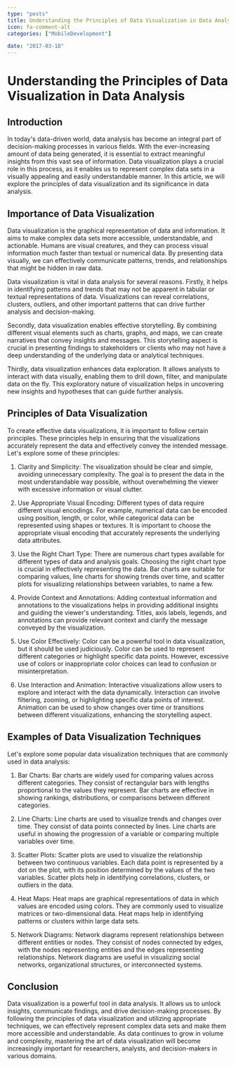 ```yaml
---
type: "posts"
title: Understanding the Principles of Data Visualization in Data Analysis
icon: fa-comment-alt
categories: ["MobileDevelopment"]

date: "2017-03-18"
---
```




# Understanding the Principles of Data Visualization in Data Analysis

## Introduction

In today's data-driven world, data analysis has become an integral part of decision-making processes in various fields. With the ever-increasing amount of data being generated, it is essential to extract meaningful insights from this vast sea of information. Data visualization plays a crucial role in this process, as it enables us to represent complex data sets in a visually appealing and easily understandable manner. In this article, we will explore the principles of data visualization and its significance in data analysis.

## Importance of Data Visualization

Data visualization is the graphical representation of data and information. It aims to make complex data sets more accessible, understandable, and actionable. Humans are visual creatures, and they can process visual information much faster than textual or numerical data. By presenting data visually, we can effectively communicate patterns, trends, and relationships that might be hidden in raw data.

Data visualization is vital in data analysis for several reasons. Firstly, it helps in identifying patterns and trends that may not be apparent in tabular or textual representations of data. Visualizations can reveal correlations, clusters, outliers, and other important patterns that can drive further analysis and decision-making.

Secondly, data visualization enables effective storytelling. By combining different visual elements such as charts, graphs, and maps, we can create narratives that convey insights and messages. This storytelling aspect is crucial in presenting findings to stakeholders or clients who may not have a deep understanding of the underlying data or analytical techniques.

Thirdly, data visualization enhances data exploration. It allows analysts to interact with data visually, enabling them to drill down, filter, and manipulate data on the fly. This exploratory nature of visualization helps in uncovering new insights and hypotheses that can guide further analysis.

## Principles of Data Visualization

To create effective data visualizations, it is important to follow certain principles. These principles help in ensuring that the visualizations accurately represent the data and effectively convey the intended message. Let's explore some of these principles:

1. Clarity and Simplicity: The visualization should be clear and simple, avoiding unnecessary complexity. The goal is to present the data in the most understandable way possible, without overwhelming the viewer with excessive information or visual clutter.

2. Use Appropriate Visual Encoding: Different types of data require different visual encodings. For example, numerical data can be encoded using position, length, or color, while categorical data can be represented using shapes or textures. It is important to choose the appropriate visual encoding that accurately represents the underlying data attributes.

3. Use the Right Chart Type: There are numerous chart types available for different types of data and analysis goals. Choosing the right chart type is crucial in effectively representing the data. Bar charts are suitable for comparing values, line charts for showing trends over time, and scatter plots for visualizing relationships between variables, to name a few.

4. Provide Context and Annotations: Adding contextual information and annotations to the visualizations helps in providing additional insights and guiding the viewer's understanding. Titles, axis labels, legends, and annotations can provide relevant context and clarify the message conveyed by the visualization.

5. Use Color Effectively: Color can be a powerful tool in data visualization, but it should be used judiciously. Color can be used to represent different categories or highlight specific data points. However, excessive use of colors or inappropriate color choices can lead to confusion or misinterpretation.

6. Use Interaction and Animation: Interactive visualizations allow users to explore and interact with the data dynamically. Interaction can involve filtering, zooming, or highlighting specific data points of interest. Animation can be used to show changes over time or transitions between different visualizations, enhancing the storytelling aspect.

## Examples of Data Visualization Techniques

Let's explore some popular data visualization techniques that are commonly used in data analysis:

1. Bar Charts: Bar charts are widely used for comparing values across different categories. They consist of rectangular bars with lengths proportional to the values they represent. Bar charts are effective in showing rankings, distributions, or comparisons between different categories.

2. Line Charts: Line charts are used to visualize trends and changes over time. They consist of data points connected by lines. Line charts are useful in showing the progression of a variable or comparing multiple variables over time.

3. Scatter Plots: Scatter plots are used to visualize the relationship between two continuous variables. Each data point is represented by a dot on the plot, with its position determined by the values of the two variables. Scatter plots help in identifying correlations, clusters, or outliers in the data.

4. Heat Maps: Heat maps are graphical representations of data in which values are encoded using colors. They are commonly used to visualize matrices or two-dimensional data. Heat maps help in identifying patterns or clusters within large data sets.

5. Network Diagrams: Network diagrams represent relationships between different entities or nodes. They consist of nodes connected by edges, with the nodes representing entities and the edges representing relationships. Network diagrams are useful in visualizing social networks, organizational structures, or interconnected systems.

## Conclusion

Data visualization is a powerful tool in data analysis. It allows us to unlock insights, communicate findings, and drive decision-making processes. By following the principles of data visualization and utilizing appropriate techniques, we can effectively represent complex data sets and make them more accessible and understandable. As data continues to grow in volume and complexity, mastering the art of data visualization will become increasingly important for researchers, analysts, and decision-makers in various domains.